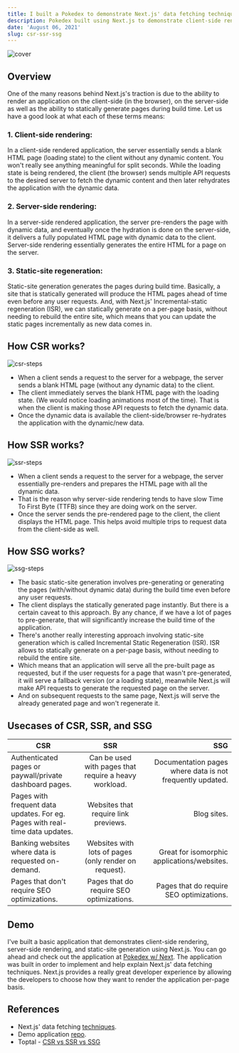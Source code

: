 ```yaml
---
title: I built a Pokedex to demonstrate Next.js' data fetching techniques.
description: Pokedex built using Next.js to demonstrate client-side rendering (CSR), server-side rendering (SSR), and static-site generation (SSG).
date: 'August 06, 2021'
slug: csr-ssr-ssg
---
```


<div>
  <img src="/blog/csr-ssr-ssg/cover.png" alt="cover" />
</div>

## Overview

One of the many reasons behind Next.js's traction is due to the ability to render an application on the client-side (in the browser), on the server-side as well as the ability to statically generate pages during build time. Let us have a good look at what each of these terms means:

### 1. Client-side rendering:

In a client-side rendered application, the server essentially sends a blank HTML page (loading state) to the client without any dynamic content. You won't really see anything meaningful for split seconds. While the loading state is being rendered, the client (the browser) sends multiple API requests to the desired server to fetch the dynamic content and then later rehydrates the application with the dynamic data.

### 2. Server-side rendering:

In a server-side rendered application, the server pre-renders the page with dynamic data, and eventually once the hydration is done on the server-side, it delivers a fully populated HTML page with dynamic data to the client. Server-side rendering essentially generates the entire HTML for a page on the server.

### 3. Static-site regeneration:

Static-site generation generates the pages during build time. Basically, a site that is statically generated will produce the HTML pages ahead of time even before any user requests. And, with Next.js' Incremental-static regeneration (ISR), we can statically generate on a per-page basis, without needing to rebuild the entire site, which means that you can update the static pages incrementally as new data comes in.

## How CSR works?

<div>
  <img src="/blog/csr-ssr-ssg/csr-steps.png" alt="csr-steps" />
</div>

- When a client sends a request to the server for a webpage, the server sends a blank HTML page (without any dynamic data) to the client.
- The client immediately serves the blank HTML page with the loading state. (We would notice loading animations most of the time). That is when the client is making those API requests to fetch the dynamic data.
- Once the dynamic data is available the client-side/browser re-hydrates the application with the dynamic/new data.

## How SSR works?

<div>
  <img src="/blog/csr-ssr-ssg/ssr-steps.png" alt="ssr-steps" />
</div>

- When a client sends a request to the server for a webpage, the server essentially pre-renders and prepares the HTML page with all the dynamic data.
- That is the reason why server-side rendering tends to have slow Time To First Byte (TTFB) since they are doing work on the server.
- Once the server sends the pre-rendered page to the client, the client displays the HTML page. This helps avoid multiple trips to request data from the client-side as well.

## How SSG works?

<div>
  <img src="/blog/csr-ssr-ssg/ssg-steps.png" alt="ssg-steps" />
</div>

- The basic static-site generation involves pre-generating or generating the pages (with/without dynamic data) during the build time even before any user requests.
- The client displays the statically generated page instantly. But there is a certain caveat to this approach. By any chance, if we have a lot of pages to pre-generate, that will significantly increase the build time of the application.
- There's another really interesting approach involving static-site generation which is called Incremental Static Regeneration (ISR). ISR allows to statically generate on a per-page basis, without needing to rebuild the entire site.
- Which means that an application will serve all the pre-built page as requested, but if the user requests for a page that wasn't pre-generated, it will serve a fallback version (or a loading state), meanwhile Next.js will make API requests to generate the requested page on the server.
- And on subsequent requests to the same page, Next.js will serve the already generated page and won't regenerate it.

## Usecases of CSR, SSR, and SSG

| CSR                                                                          |                          SSR                          |                                                       SSG |
| ---------------------------------------------------------------------------- | :---------------------------------------------------: | --------------------------------------------------------: |
| Authenticated pages or paywall/private dashboard pages.                      | Can be used with pages that require a heavy workload. | Documentation pages where data is not frequently updated. |
| Pages with frequent data updates. For eg. Pages with real-time data updates. |         Websites that require link previews.          |                                               Blog sites. |
| Banking websites where data is requested on-demand.                          | Websites with lots of pages (only render on request). |               Great for isomorphic applications/websites. |
| Pages that don't require SEO optimizations.                                  |       Pages that do require SEO optimizations.        |                  Pages that do require SEO optimizations. |

## Demo

I've built a basic application that demonstrates client-side rendering, server-side rendering, and static-site generation using Next.js. You can go ahead and check out the application at [Pokedex w/ Next](https://pokedexwnext.netlify.app/). The application was built in order to implement and help explain Next.js' data fetching techniques. Next.js provides a really great developer experience by allowing the developers to choose how they want to render the application per-page basis.

## References

- Next.js' data fetching [techniques](https://nextjs.org/docs/basic-features/data-fetching).
- Demo application [repo](https://github.com/Boro23-wq/Pokedex-w-Next).
- Toptal - [CSR vs SSR vs SSG](https://www.toptal.com/front-end/client-side-vs-server-side-pre-rendering)
